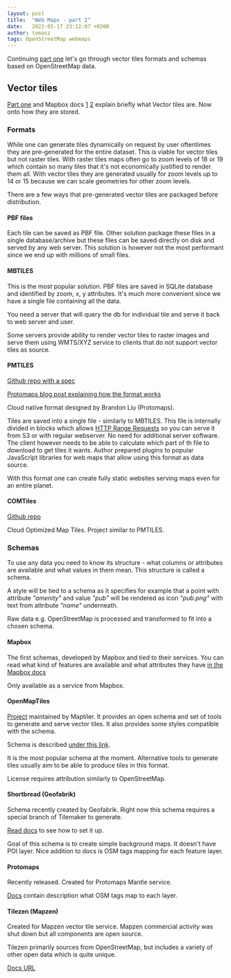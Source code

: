 ```yaml
---
layout: post
title:  "Web Maps - part 2"
date:   2022-05-17 23:12:07 +0200
author: tomasz
tags: OpenStreetMap webmaps
---
```


Continuing [part one](https://ttomasz.github.io/2022-05-05/web-maps-part-1) let's go through vector tiles formats and schemas based on OpenStreetMap data.

## Vector tiles

[Part one](https://ttomasz.github.io/2022-05-05/web-maps-part-1) and Mapbox docs [1](https://docs.mapbox.com/data/tilesets/guides/vector-tiles-introduction/) [2](https://docs.mapbox.com/data/tilesets/guides/vector-tiles-standards/) explain briefly what Vector tiles are. Now onto how they are stored.

### Formats

While one can generate tiles dynamically on request by user oftentimes they are pre-generated for the entire dataset. This is viable for vector tiles but not raster tiles. With raster tiles maps often go to zoom levels of 18 or 19 which contain so many tiles that it's not economically justified to render them all. With vector tiles they are generated usually for zoom levels up to 14 or 15 because we can scale geometries for other zoom levels.

There are a few ways that pre-generated vector tiles are packaged before distribution.

#### PBF files

Each tile can be saved as PBF file. Other solution package these files in a single database/archive but these files can be saved directly on disk and served by any web server. This solution is however not the most performant since we end up with millions of small files.

#### MBTILES

This is the most popular solution. PBF files are saved in SQLite database and identified by zoom, x, y attributes. It's much more convenient since we have a single file containing all the data.

You need a server that will query the db for individual tile and serve it back to web server and user.

Some servers provide ability to render vector tiles to raster images and serve them using WMTS/XYZ service to clients that do not support vector tiles as source.

#### PMTILES

[Github repo with a spec](https://github.com/protomaps/PMTiles)

[Protomaps blog post explaining how the format works](https://protomaps.com/blog/dynamic-maps-static-storage/)

Cloud native format designed by Brandon Liu (Protomaps).

Tiles are saved into a single file - similarly to MBTILES. This file is internally divided in blocks which allows [HTTP Range Requests](https://developer.mozilla.org/en-US/docs/Web/HTTP/Range_requests) so you can serve it from S3 or with regular webserver. No need for additional server software. The client however needs to be able to calculate which part of th file to download to get tiles it wants. Author prepared plugins to popular JavaScript libraries for web maps that allow using this format as data source.

With this format one can create fully static websites serving maps even for an entire planet.

#### COMTiles

[Github repo](https://github.com/mactrem/com-tiles)

Cloud Optimized Map Tiles. Project similar to PMTILES.

### Schemas

To use any data you need to know its structure - what columns or attributes are available and what values in them mean. This structure is called a schema.

A style will be tied to a schema as it specifies for example that a point with attribute _"amenity"_ and value _"pub"_ will be rendered as icon _"pub.png"_ with text from attribute _"name"_ underneath.

Raw data e.g. OpenStreetMap is processed and transformed to fit into a chosen schema.

#### Mapbox

The first schemas, developed by Mapbox and tied to their services. You can read what kind of features are available and what attributes they have [in the Mapbox docs](https://docs.mapbox.com/data/tilesets/reference/)

Only available as a service from Mapbox.

#### OpenMapTiles

[Project](https://openmaptiles.org) maintained by Maptiler. It provides an open schema and set of tools to generate and serve vector tiles. It also provides some styles compatible with the schema.

Schema is described [under this link](https://openmaptiles.org/schema/).

It is the most popular schema at the moment. Alternative tools to generate tiles usually aim to be able to produce tiles in this format.

License requires attribution similarly to OpenStreetMap.

#### Shortbread (Geofabrik)

Schema recently created by Geofabrik. Right now this schema requires a special branch of Tilemaker to generate.

[Read docs](https://shortbread.geofabrik.de/) to see how to set it up.

Goal of this schema is to create simple background maps. It doesn't have POI layer. Nice addition to docs is OSM tags mapping for each feature layer.

#### Protomaps

Recently released. Created for Protomaps Mantle service.

[Docs](https://protomaps.com/docs/map-layers-tags) contain description what OSM tags map to each layer.

#### Tilezen (Mapzen)

Created for Mapzen vector tile service. Mapzen commercial activity was shut down but all components are open source.

Tilezen primarily sources from OpenStreetMap, but includes a variety of other open data which is quite unique.

[Docs URL](https://tilezen.readthedocs.io/en/latest/)
